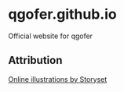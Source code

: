 # qgofer.github.io

Official website for qgofer

## Attribution

<a href="https://storyset.com/online">Online illustrations by Storyset</a>
